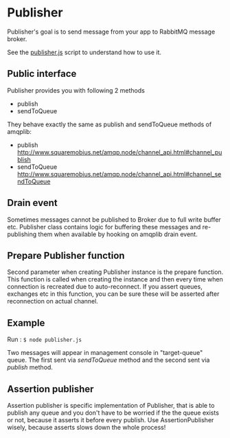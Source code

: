# Publisher

Publisher's goal is to send message from your app to RabbitMQ message broker.

See the [publisher.js](publisher.js) script to understand how to use it.

## Public interface

Publisher provides you with following 2 methods
 - publish
 - sendToQueue
 
They behave exactly the same as publish and sendToQueue methods of amqplib:
 - publish http://www.squaremobius.net/amqp.node/channel_api.html#channel_publish
 - sendToQueue http://www.squaremobius.net/amqp.node/channel_api.html#channel_sendToQueue

## Drain event

Sometimes messages cannot be published to Broker due to full write buffer etc.
Publisher class contains logic for buffering these messages and re-publishing them when available by hooking on amqplib drain event. 

## Prepare Publisher function
Second parameter when creating Publisher instance is the prepare function.
This function is called when creating the instance and then every time when connection is recreated due to auto-reconnect.
If you assert queues, exchanges etc in this function, you can be sure these will be asserted after reconnection on actual channel. 

## Example

Run : `$ node publisher.js`

Two messages will appear in management console in "target-queue" queue.
The first sent via _sendToQueue_ method and the second sent via _publish_ method.

## Assertion publisher
Assertion publisher is specific implementation of Publisher, that is able to publish any queue and you don't have to be worried if the the queue exists or not, because it asserts it before every publish.
Use AssertionPublisher wisely, because asserts slows down the whole process! 